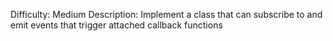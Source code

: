 Difficulty: Medium
Description: Implement a class that can subscribe to and emit events that trigger attached callback functions